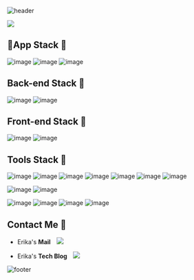 ![header](https://capsule-render.vercel.app/api?type=waving&color=F8640C&height=100&section=header&text=Erika%20Han&fontSize=50)

<a href="https://hits.seeyoufarm.com"><img src="https://hits.seeyoufarm.com/api/count/incr/badge.svg?url=https%3A%2F%2Fgithub.com%2FppErika%2Fhit-counter&count_bg=%233190D3&title_bg=%23555555&icon=git.svg&icon_color=%23E2E2E2&title=hits&edge_flat=false"/></a>

## App Stack 🐯
![image]({https://img.shields.io/badge/Android-3DDC84?style=for-the-badge&logo=android&logoColor=white})
![image]({https://img.shields.io/badge/Kotlin-B125EA&style=for-the-badge&logo=kotlin&logoColor=white})
![image]({https://img.shields.io/badge/React_Native-20232A?style=for-the-badge&logo=react&logoColor=61DAFB})

## Back-end Stack 🐯
![image]({https://img.shields.io/badge/Node%20js-339933?style=for-the-badge&logo=nodedotjs&logoColor=white})
![image]({https://img.shields.io/badge/MySQL-005C84?style=for-the-badge&logo=mysql&logoColor=white})

## Front-end Stack 🐯
![image]({https://img.shields.io/badge/Vue%20js-35495E?style=for-the-badge&logo=vuedotjs&logoColor=4FC08D})
![image]({https://img.shields.io/badge/React-20232A?style=for-the-badge&logo=react&logoColor=61DAFB})

## Tools Stack 🐯
![image]({https://img.shields.io/badge/Android_Studio-3DDC84?style=for-the-badge&logo=android-studio&logoColor=white})
![image]({https://img.shields.io/badge/VSCode-0078D4?style=for-the-badge&logo=visual%20studio%20code&logoColor=white})
![image]({https://img.shields.io/badge/firebase-ffca28?style=for-the-badge&logo=firebase&logoColor=black})
![image]({https://img.shields.io/badge/GIT-E44C30?style=for-the-badge&logo=git&logoColor=white})
![image]({https://img.shields.io/badge/Postman-FF6C37?style=for-the-badge&logo=Postman&logoColor=white})
![image]({https://img.shields.io/badge/Swagger-85EA2D?style=for-the-badge&logo=Swagger&logoColor=white})
![image]({https://img.shields.io/badge/Sourcetree-0052CC?style=for-the-badge&logo=Sourcetree&logoColor=white})

![image]({https://img.shields.io/badge/Adobe%20XD-470137?style=for-the-badge&logo=Adobe%20XD&logoColor=#FF61F6})
![image]({https://img.shields.io/badge/Figma-F24E1E?style=for-the-badge&logo=figma&logoColor=white})

![image]({https://img.shields.io/badge/Microsoft_Teams-6264A7?style=for-the-badge&logo=microsoft-teams&logoColor=white})
![image]({https://img.shields.io/badge/Slack-4A154B?style=for-the-badge&logo=slack&logoColor=white})
![image]({https://img.shields.io/badge/Miro-F7C922?style=for-the-badge&logo=Miro&logoColor=050036})
![image]({https://img.shields.io/badge/Notion-000000?style=for-the-badge&logo=notion&logoColor=white})

<!--
[![Anurag's GitHub stats](https://github-readme-stats.vercel.app/api?username=ppErika&count_private=true&show_icons=true&theme=solarized-light)](https://github.com/ppErika/github-readme-stats)
-->

## Contact Me 🐯
- Erika's **Mail**
    <img 
        src="https://img.shields.io/badge/Gmail-F8640C?style=flat&logo=Gmail&logoColor=white&link=mailto:hanerika11@gmail.com"
        style="height : auto; margin-left : 10px; margin-right : 10px;"/>
        
- Erika's **Tech Blog**
    <a href="https://blog.naver.com/hanerika_11">
    <img 
        src="http://img.shields.io/badge/-Blog-3190D3?style=flat&logo=Storyblok&logoColor=white&link=https://blog.naver.com/hanerika_11"
        style="height : auto; margin-left : 10px; margin-right : 10px;"/>
</a>


![footer](https://capsule-render.vercel.app/api?type=waving&color=F8640C&height=100&section=footer)

<!--
**ppErika/ppErika** is a ✨ _special_ ✨ repository because its `README.md` (this file) appears on your GitHub profile.

Here are some ideas to get you started:

- 🔭 I’m currently working on ...
- 🌱 I’m currently learning ...
- 👯 I’m looking to collaborate on ...
- 🤔 I’m looking for help with ...
- 💬 Ask me about ...
- 📫 How to reach me: ...
- 😄 Pronouns: ...
- ⚡ Fun fact: ...
-->
